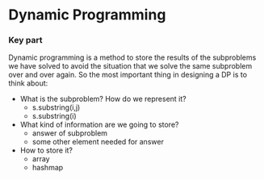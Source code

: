 # Dynamic Programming

### Key part
Dynamic programming is a method to store the results of the subproblems we have solved 
to avoid the situation that we solve the same subproblem over and over again.
So the most important thing in designing a DP is to think about:
- What is the subproblem? How do we represent it?
  - s.substring(i,j)
  - s.substring(i)
- What kind of information are we going to store?
  - answer of subproblem
  - some other element needed for answer
- How to store it?
  - array
  - hashmap
